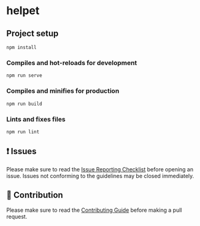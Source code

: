 # helpet

## Project setup
```
npm install
```

### Compiles and hot-reloads for development
```
npm run serve
```

### Compiles and minifies for production
```
npm run build
```

### Lints and fixes files
```
npm run lint
```

## :exclamation: Issues

Please make sure to read the [Issue Reporting Checklist]() before opening an issue. Issues not conforming to the guidelines may be closed immediately.


## :muscle: Contribution

Please make sure to read the [Contributing Guide](https://github.com/kazupon/vue-i18n/blob/dev/CONTRIBUTING.md) before making a pull request.
